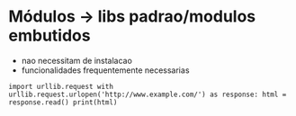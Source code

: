 # Módulos -> libs padrao/modulos embutidos
  - nao necessitam de instalacao
  - funcionalidades frequentemente necessarias
  
  `import urllib.request
with urllib.request.urlopen('http://www.example.com/') as response:
    html = response.read()
    print(html)
`
  
